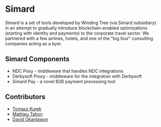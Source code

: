 # Simard

Simard is a set of tools developed by Winding Tree (via Simard subsidiary) in an attempt to gradually introduce blockchain-enabled optimizations (starting with identity and payments) to the corporate travel sector. We partnered with a few airlines, hotels, and one of the "big four" consulting companies acting as a byer.

## Simard Components

- NDC Poxy - middleware that handles NDC integrations
- Derbysoft Proxy - middleware for the integration with Derbysoft
- Simard Pay - a novel B2B payment processing tool

## Contributors

- [Tomasz Kurek](https://github.com/tomashq)
- [Mathieu Tahon](https://github.com/mtahon)
- [David Okanlawon](https://github.com/dave-ok)
